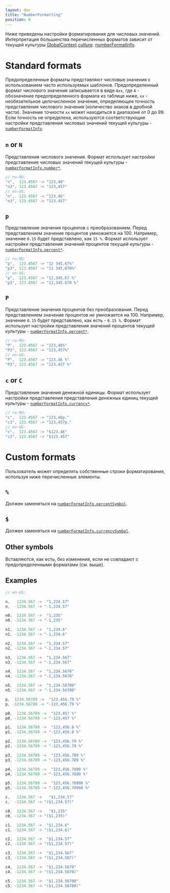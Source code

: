 ```yaml
---
layout: doc
title: "NumberFormatting"
position: 0
---
```


Ниже приведены настройки форматирования для числовых значений. Интерпретация большинства перечисленных
форматов зависит от текущей культуры [GlobalContext](../../../GlobalContext).[culture](../../).
[numberFormatInfo](../).

# Standard formats

Предопределенные форматы представляют числовые значения с использованием часто используемых шаблонов.
Предопределенный формат числового значения записывается в виде `Axx`, где `A` - обозначение предопределенного 
формата из таблице ниже, `xx` - необязательное целочисленное значение, определяющее точность представления
числового значения (количество знаков в дробной части). Значение точности `xx` может находиться в диапазоне
от 0 до 99. Если точность не определена, используются соответствующие настройки представления числовых
значений текущей культуры - [`numberFormatInfo`](../../#numberformatinfo).

## `n` or `N`

Представления числового значения. Формат использует настройки представления числовых значений текущей
культуры - [`numberFormatInfo.number*`](../#numberdecimaldigits).

```js
// ru-RU:
"n",  123.4567 -> "123,46"
"n3", 123.4567 -> "123,457"
// en-US:
"n",  123.4567 -> "123.46"
"n3", 123.4567 -> "123.457"
```

## `p`

Представление значения процентов с преобразованием. Перед представлением значение процентов умножается
на 100. Например, значение `0.15` будет представлено, как `15 %`. Формат использует настройки представления
значений процентов текущей культуры - [`numberFormatInfo.percent*`](../#percentdecimaldigits).

```js
// ru-RU:
"p",  123.4567 -> "12 345,67%"
"p3", 123.4567 -> "12 345,670%"
// en-US:
"p",  123.4567 -> "12,345.67 %"
"p3", 123.4567 -> "12,345.670 %"
```

## `P`

Представление значения процентов без преобразования. Перед представлением значение процентов *не* умножается
на 100. Например, значение `0.15` будет представлено, как есть - `0.15 %`. Формат использует настройки
представления значений процентов текущей культуры - [`numberFormatInfo.percent*`](../#percentdecimaldigits).

```js
// ru-RU:
"P",  123.4567 -> "123,46%"
"P3", 123.4567 -> "123,457%"
// en-US:
"P",  123.4567 -> "123.46 %"
"P3", 123.4567 -> "123.457 %"
```

## `c` or `C`

Представление значения денежной единицы. Формат использует настройки представления представления денежных
единиц текущей культуры - [`numberFormatInfo.currency*`](../#currencydecimaldigits).

```js
// ru-RU:
"c",  123.4567 -> "123,46р."
"c3", 123.4567 -> "123,457р."
// en-US:
"c",  123.4567 -> "$123.46"
"c3", 123.4567 -> "$123.457"
```

# Custom formats

Пользователь может определять собственные строки форматирования, используя ниже перечисленные элементы.

## `%`

Должен заменяться на [`numberFormatInfo.percentSymbol`](../#percentsymbol).

## `$`

Должен заменяться на [`numberFormatInfo.currencySymbol`](../#currencysymbol).

## Other symbols

Вставляются, как есть, без изменения, если не совпадают с предопределенными форматами (см. выше).

## Examples

```js
// en-US:

n,   1234.567 ->  "1,234.57"
n,  -1234.567 -> "-1,234.57"

n0,  1234.567 ->  "1,235"
n0, -1234.567 -> "-1,235"

n1,  1234.567 ->  "1,234.6"
n1, -1234.567 -> "-1,234.6"

n2,  1234.567 ->  "1,234.57"
n2, -1234.567 -> "-1,234.57"

n3,  1234.567 ->  "1,234.567"
n3, -1234.567 -> "-1,234.567"

n4,  1234.567 ->  "1,234.5670"
n4, -1234.567 -> "-1,234.5670"

n5,  1234.567 ->  "1,234.56700"
n5, -1234.567 -> "-1,234.56700"

p,  1234.56789 ->  "123,456.79 %"
p, -1234.56789 -> "-123,456.79 %"

p0,  1234.56789 ->  "123,457 %"
p0, -1234.56789 -> "-123,457 %"

p1,  1234.56789 ->  "123,456.8 %"
p1, -1234.56789 -> "-123,456.8 %"

p2,  1234.56789 ->  "123,456.79 %"
p2, -1234.56789 -> "-123,456.79 %"

p3,  1234.56789 ->  "123,456.789 %"
p3, -1234.56789 -> "-123,456.789 %"

p4,  1234.56789 ->  "123,456.7890 %"
p4, -1234.56789 -> "-123,456.7890 %"

p5,  1234.56789 ->  "123,456.78900 %"
p5, -1234.56789 -> "-123,456.78900 %"

c,   1234.567 ->   "$1,234.57"
c,  -1234.567 -> "($1,234.57)"

c0,  1234.567 ->   "$1,235"
c0, -1234.567 -> "($1,235)"

c1,  1234.567 ->  "$1,234.6"
c1, -1234.567 -> "($1,234.6)"

c2,  1234.567 ->  "$1,234.57"
c2, -1234.567 -> "($1,234.57)"

c3,  1234.567 ->  "$1,234.567"
c3, -1234.567 -> "($1,234.567)"

c4,  1234.567 ->  "$1,234.5670"
c4, -1234.567 -> "($1,234.5670)"

c5,  1234.567 ->  "$1,234.56700"
c5, -1234.567 -> "($1,234.56700)"
```
